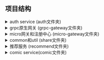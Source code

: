 ## 项目结构
<details>
<summary>auth service (auth文件夹)</summary>
<pre><code>
├─controler: 接口暴露层
│  ├─grpc: grpc原生接口
│  │  ├─api
│  │  │  └─gen
│  │  │      └─v1
│  │  └─cmd: 启服务
│  └─micro: micro框架接口
│      ├─api
│      │  └─gen
│      │      └─v1
│      ├─grpc: grpc接口
│      │  ├─cmd: 启服务,打镜像
│      │  └─db: 打db测试镜像
│      └─http: bff接口
│          └─cmd: 启服务
├─dao: 数据访问层
│  ├─mongo
│  └─mysql
│      ├─models
│      ├─raw
│      └─repository
├─key: 认证服务公私钥
├─service: 业务逻辑层
├─token
└─wechat
</code></pre>
</details>

<details>
<summary>grpc原生网关 (grpc-gateway文件夹)</summary>
<pre><code>
grpc网关
</code></pre>
</details>

<details>
<summary>micro网关和注册中心 (micro-gateway文件夹)</summary>
<pre><code>
├─docker-compose: etcd micro-api和micro-web打包启动,方便本地开发
│  └─etcd-micro
└─script
</code></pre>
</details>

<details>
<summary>common和util (share文件夹)</summary>
<pre><code>
├─auth
│  └─token: 验jwt
├─database
│  ├─gorm
│  ├─mongo
│  │  ├─mgotesting
│  │  └─util
│  └─mysql
│      └─test
├─interceptor
│  └─micro: micro中间件
│      └─auth: 从md取jwt验证,把uid注入ctx
├─micro
│  └─server
└─os
    └─env
</code></pre>
</details>

<details>
<summary>推荐服务 (recommend文件夹)</summary>
<pre><code>
├─api: proto文件和pb
│  └─grpc
│      └─v1
├─cmd: 启server
│  └─grpc: 直接暴露grpc服务
├─conf: 配置文件
├─dao: 数据访问层
├─model: model
├─server: 接口暴露层
│  └─grpc
└─service: 业务逻辑层
</code></pre>
</details>

<details>
<summary>comic service(comic文件夹)</summary>
<pre><code>
├─api: 接口
│  └─grpc
│      └─v1
├─cmd: 启server
│  └─grpc
├─conf: 配置
├─dao: 数据访问层
├─model: model
├─server: 接口暴露层
│  └─grpc
└─service: 业务逻辑层
    └─grpc
</code></pre>
</details>
